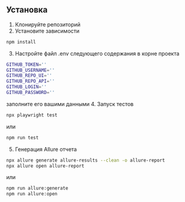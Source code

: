 ## Установка

1. Клонируйте репозиторий
2. Установите зависимости
```bash
npm install
```
3. Настройте файл .env следующего содержания в корне проекта
```bash
GITHUB_TOKEN=''
GITHUB_USERNAME=''
GITHUB_REPO_UI=''
GITHUB_REPO_API=''
GITHUB_LOGIN=''
GITHUB_PASSWORD=''
```
заполните его вашими данными
4. Запуск тестов
```bash
npx playwright test
```
или
```bash
npm run test
```
5. Генерация Allure отчета
```bash
npx allure generate allure-results --clean -o allure-report
npx allure open allure-report
```
или
```bash
npm run allure:generate
npm run allure:open 
```